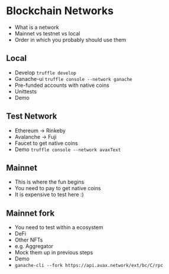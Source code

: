 # Blockchain Networks

* What is a network
* Mainnet vs testnet vs local
* Order in which you probably should use them

## Local

* Develop `truffle develop`
* Ganache-ui `truffle console --network ganache`
* Pre-funded accounts with native coins
* Unittests
* Demo

## Test Network

* Ethereum -> Rinkeby
* Avalanche -> Fuji
* Faucet to get native coins
* Demo `truffle console --network avaxText`

## Mainnet

* This is where the fun begins
* You need to pay to get native coins
* It is expensive to test here :)

## Mainnet fork

* You need to test within a ecosystem
* DeFi
* Other NFTs
* e.g. Aggregator
* Mock them up in previous steps
* Demo
* `ganache-cli --fork https://api.avax.network/ext/bc/C/rpc`